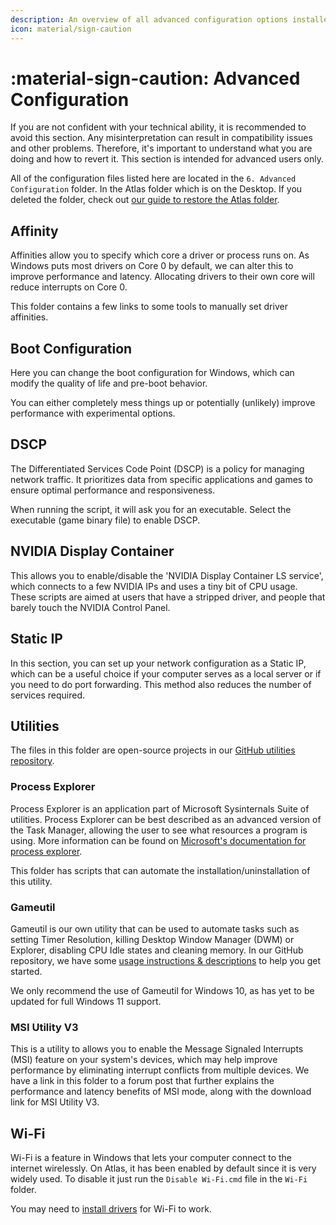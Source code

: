 ```yaml
---
description: An overview of all advanced configuration options installed by the AtlasOS playbook
icon: material/sign-caution
---
```


# :material-sign-caution: Advanced Configuration

If you are not confident with your technical ability, it is recommended to avoid this section. Any misinterpretation can result in compatibility issues and other problems. Therefore, it's important to understand what you are doing and how to revert it. This section is intended for advanced users only.

All of the configuration files listed here are located in the `6. Advanced Configuration` folder. In the Atlas folder which is on the Desktop. If you deleted the folder, check out [our guide to restore the Atlas folder](../../../faq-and-troubleshooting/common-questions/atlas-folder-missing.md).

## Affinity

Affinities allow you to specify which core a driver or process runs on. As Windows puts most drivers on Core 0 by default, we can alter this to improve performance and latency. Allocating drivers to their own core will reduce interrupts on Core 0.

This folder contains a few links to some tools to manually set driver affinities.

## Boot Configuration

Here you can change the boot configuration for Windows, which can modify the quality of life and pre-boot behavior.

You can either completely mess things up or potentially (unlikely) improve performance with experimental options.

## DSCP

The Differentiated Services Code Point (DSCP) is a policy for managing network traffic. It prioritizes data from specific applications and games to ensure optimal performance and responsiveness.

When running the script, it will ask you for an executable. Select the executable (game binary file) to enable DSCP.

## NVIDIA Display Container

This allows you to enable/disable the 'NVIDIA Display Container LS service', which connects to a few NVIDIA IPs and uses a tiny bit of CPU usage.
These scripts are aimed at users that have a stripped driver, and people that barely touch the NVIDIA Control Panel.

## Static IP

In this section, you can set up your network configuration as a Static IP, which can be a useful choice if your computer serves as a local server or if you need to do port forwarding. This method also reduces the number of services required.

## Utilities

The files in this folder are open-source projects in our [GitHub utilities repository](https://github.com/Atlas-OS/utilities).

### Process Explorer

Process Explorer is an application part of Microsoft Sysinternals Suite of utilities. Process Explorer can be best described as an advanced version of the Task Manager, allowing the user to see what resources a program is using. More information can be found on [Microsoft's documentation for process explorer](https://learn.microsoft.com/en-us/sysinternals/downloads/process-explorer).

This folder has scripts that can automate the installation/uninstallation of this utility.

### Gameutil

Gameutil is our own utility that can be used to automate tasks such as setting Timer Resolution, killing Desktop Window Manager (DWM) or Explorer, disabling CPU Idle states and cleaning memory. In our GitHub repository, we have some [usage instructions & descriptions](https://github.com/Atlas-OS/utilities/tree/dev#gameutil-rs) to help you get started.

We only recommend the use of Gameutil for Windows 10, as has yet to be updated for full Windows 11 support.

### MSI Utility V3

This is a utility to allows you to enable the Message Signaled Interrupts (MSI) feature on your system's devices, which may help improve performance by eliminating interrupt conflicts from multiple devices. We have a link in this folder to a forum post that further explains the performance and latency benefits of MSI mode, along with the download link for MSI Utility V3.

## Wi-Fi

Wi-Fi is a feature in Windows that lets your computer connect to the internet wirelessly. On Atlas, it has been enabled by default since it is very widely used. To disable it just run the `Disable Wi-Fi.cmd` file in the `Wi-Fi` folder.

You may need to [install drivers](../drivers/getting-started.md) for Wi-Fi to work.
